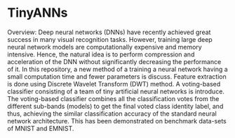 # TinyANNs
Overview:
Deep neural networks (DNNs) have recently
achieved great success in many visual recognition tasks. However,
training large deep neural network models are computationally
expensive and memory intensive. Hence, the natural idea is
to perform compression and acceleration of the DNN without
significantly decreasing the performance of it. In this repository,
a new method of a training a neural network having a small
computation time and fewer parameters is discuss. Feature
extraction is done using Discrete Wavelet Transform (DWT)
method. A voting-based classifier consisting of a team of tiny
artificial neural networks is introduce. The voting-based classifier
combines all the classification votes from the different sub-bands
(models) to get the final voted class identity label, and thus,
achieving the similar classification accuracy of the standard
neural network architecture. This has been demonstrated on
benchmark data-sets of MNIST and EMNIST.
